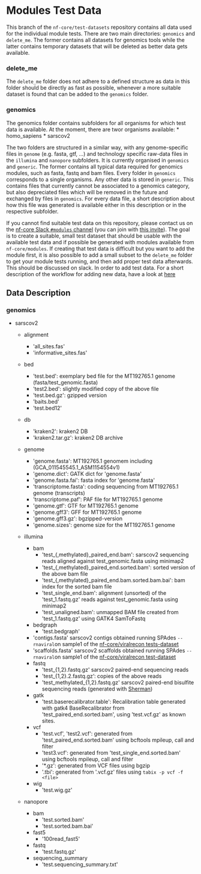 # Modules Test Data

This branch of the `nf-core/test-datasets` repository contains all data used for the individual module tests.
There are two main directories: `genomics` and `delete_me`. The former contains all datasets for genomics tools while the latter contains temporary datasets that will be deleted as better data gets available.

### delete_me
The `delete_me` folder does not adhere to a defined structure as data in this folder should be directly as fast as possible, whenever a more suitable dataset is found that can be added to the `genomics` folder.

### genomics
The genomics folder contains subfolders for all organisms for which test data is available. At the moment, there are twor organisms available:
    * homo_sapiens
    * sarscov2

The two folders are structured in a similar way, with any genome-specific files in `genome` (e.g. fasta, gtf, ...) and technology specific raw-data files
in the `illumina` and `nanopore` subfolders.
It is currently organised in `genomics` and `generic`. The former contains all typical data required for genomics modules, such as fasta, fastq and bam files. Every folder in `genomics` corresponds to a single organisms. Any other data is stored in `generic`. This contains files that currently cannot be associated to a genomics category, but also depreciated files which will be removed in the future and exchanged by files in `genomics`. For every data file, a short description about how this file was generated is available either in this description or in the respective subfolder.

If you cannot find suitable test data on this repository, please contact us on the [nf-core Slack `#modules` channel](https://nfcore.slack.com/channels/modules) (you can join with [this invite](https://nf-co.re/join/slack)). The goal is to create a suitable, small test dataset that should be usable with the available test data and if possible be generated with modules available from `nf-core/modules`. If creating that test data is difficult but you want to add the module first, it is also possible to add a small subset to the `delete_me` folder to get your module tests running, and then add proper test data afterwards. This should be discussed on slack. In order to add test data. For a short description of the workflow for adding new data, have a look at [here](docs/ADD_NEW_DATA)
## Data Description

### genomics

* sarscov2
    * alignment
        * 'all_sites.fas'
        * 'informative_sites.fas'
    * bed
        * 'test.bed': exemplary bed file for the MT192765.1 genome (fasta/test_genomic.fasta)
        * 'test2.bed': slightly modified copy of the above file
        * 'test.bed.gz': gzipped version
        * 'baits.bed'
        * 'test.bed12'
    * db
        * 'kraken2': kraken2 DB
        * 'kraken2.tar.gz': kraken2 DB archive
    * genome
        * 'genome.fasta': MT192765.1 genomem including (GCA_011545545.1_ASM1154554v1)
        * 'genome.dict': GATK dict for 'genome.fasta'
        * 'genome.fasta.fai': fasta index for 'genome.fasta'
        * 'transcriptome.fasta': coding sequencing from MT192765.1 genome (transcripts)
        * 'transcriptome.paf': PAF file for MT192765.1  genome
        * 'genome.gtf': GTF for MT192765.1 genome
        * 'genome.gff3': GFF for MT192765.1 genome
        * 'genome.gff3.gz': bgzipped-version
        * 'genome.sizes': genome size for the MT192765.1 genome

    * illumina
        * bam
            * 'test_{,methylated}_paired_end.bam': sarscov2 sequencing reads aligned against test_genomic.fasta using minimap2
            * 'test_{,methylated}_paired_end.sorted.bam': sorted version of the above bam file
            * 'test_{,methylated}_paired_end.bam.sorted.bam.bai': bam index for the sorted bam file
            * 'test_single_end.bam': alignment (unsorted) of the 'test_1.fastq.gz' reads against test_genomic.fasta using minimap2
            * 'test_unaligned.bam': unmapped BAM file created from 'test_1.fastq.gz' using GATK4 SamToFastq
        * bedgraph
            * 'test.bedgraph'
         * 'contigs.fasta' sarscov2 contigs obtained running SPAdes `--rnaviral`on sample1 of the [nf-core/viralrecon tests-dataset](https://github.com/nf-core/test-datasets/tree/viralrecon/illumina/amplicon)
        * 'scaffolds.fasta' sarscov2 scaffolds obtained running SPAdes `--rnaviral`on sample1 of the [nf-core/viralrecon test-dataset](https://github.com/nf-core/test-datasets/tree/viralrecon/illumina/amplicon)
        * fastq
            * 'test_{1,2}.fastq.gz' sarscov2 paired-end sequencing reads
            * 'test_{1,2}.2.fastq.gz‘: copies of the above reads
            * 'test_methylated_{1,2}.fastq.gz' sarscov2 paired-end bisulfite sequencing reads (generated with [Sherman](https://github.com/FelixKrueger/Sherman))
        * gatk
            * 'test.baserecalibrator.table': Recalibration table generated with gatk4 BaseRecalibrator from 'test_paired_end.sorted.bam', using 'test.vcf.gz' as known sites.
        * vcf
            * 'test.vcf', 'test2.vcf': generated from 'test_paired_end.sorted.bam' using bcftools mpileup, call and filter
            * 'test3.vcf': generated from 'test_single_end.sorted.bam' using bcftools mpileup, call and filter
            * '*.gz': generated from VCF files using bgzip
            * '.tbi': generated from '.vcf.gz' files using `tabix -p vcf -f <file>`
        * wig
            * 'test.wig.gz'
    * nanopore
        * bam
            * 'test.sorted.bam'
            * 'test.sorted.bam.bai'
        * fast5
            * '100read_fast5'
        * fastq
            * 'test.fastq.gz'
        * sequencing_summary
            * 'test.sequencing_summary.txt'
